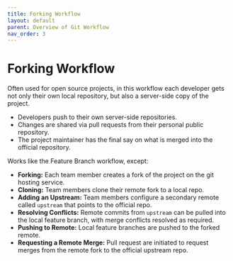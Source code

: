 ```yaml
---
title: Forking Workflow
layout: default
parent: Overview of Git Workflow
nav_order: 3
---
```


# Forking Workflow

Often used for open source projects, in this workflow each developer gets not only their
own local repository, but also a server-side copy of the project.
- Developers push to their own server-side repositories.
- Changes are shared via pull requests from their personal public repository.
- The project maintainer has the final say on what is merged into the official
repository.

Works like the Feature Branch workflow, except:
- **Forking:** Each team member creates a fork of the project on the git hosting
service.
- **Cloning:** Team members clone their remote fork to a local repo.
- **Adding an Upstream:** Team members configure a secondary remote called
`upstream` that points to the official repo.
- **Resolving Conflicts:** Remote commits from `upstream` can be pulled into the
local feature branch, with merge conflicts resolved as required.
- **Pushing to Remote:** Local feature branches are pushed to the forked remote.
- **Requesting a Remote Merge:** Pull request are initiated to request merges from
the remote fork to the official upstream repo.